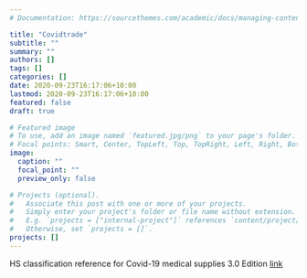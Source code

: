 ```yaml
---
# Documentation: https://sourcethemes.com/academic/docs/managing-content/

title: "Covidtrade"
subtitle: ""
summary: ""
authors: []
tags: []
categories: []
date: 2020-09-23T16:17:06+10:00
lastmod: 2020-09-23T16:17:06+10:00
featured: false
draft: true

# Featured image
# To use, add an image named `featured.jpg/png` to your page's folder.
# Focal points: Smart, Center, TopLeft, Top, TopRight, Left, Right, BottomLeft, Bottom, BottomRight.
image:
  caption: ""
  focal_point: ""
  preview_only: false

# Projects (optional).
#   Associate this post with one or more of your projects.
#   Simply enter your project's folder or file name without extension.
#   E.g. `projects = ["internal-project"]` references `content/project/deep-learning/index.md`.
#   Otherwise, set `projects = []`.
projects: []
---
```


HS classification reference for Covid-19 medical supplies 3.0 Edition [link](http://www.wcoomd.org/en/media/newsroom/2020/june/new-edition-of-the-wco-who-hs-classification-list-for-covid-19-medical-supplies-now-available.aspx)